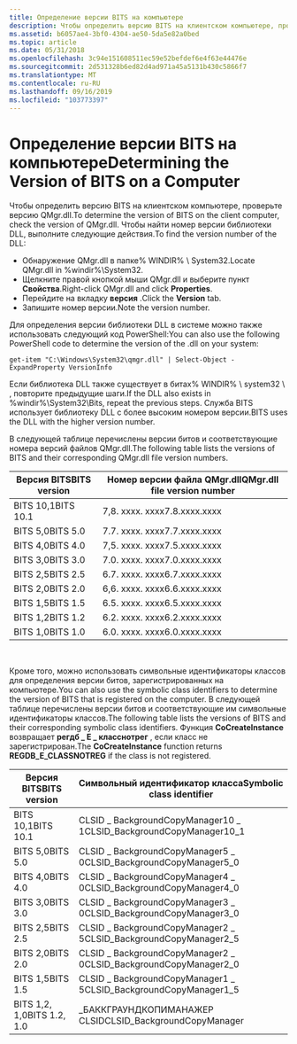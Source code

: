 ```yaml
---
title: Определение версии BITS на компьютере
description: Чтобы определить версию BITS на клиентском компьютере, проверьте версию QMgr.dll.
ms.assetid: b6057ae4-3bf0-4304-ae50-5da5e82a0bed
ms.topic: article
ms.date: 05/31/2018
ms.openlocfilehash: 3c94e151608511ec59e52befdef6e4f63e44476e
ms.sourcegitcommit: 2d531328b6ed82d4ad971a45a5131b430c5866f7
ms.translationtype: MT
ms.contentlocale: ru-RU
ms.lasthandoff: 09/16/2019
ms.locfileid: "103773397"
---
```

# <a name="determining-the-version-of-bits-on-a-computer"></a><span data-ttu-id="3d4cc-103">Определение версии BITS на компьютере</span><span class="sxs-lookup"><span data-stu-id="3d4cc-103">Determining the Version of BITS on a Computer</span></span>

<span data-ttu-id="3d4cc-104">Чтобы определить версию BITS на клиентском компьютере, проверьте версию QMgr.dll.</span><span class="sxs-lookup"><span data-stu-id="3d4cc-104">To determine the version of BITS on the client computer, check the version of QMgr.dll.</span></span> <span data-ttu-id="3d4cc-105">Чтобы найти номер версии библиотеки DLL, выполните следующие действия.</span><span class="sxs-lookup"><span data-stu-id="3d4cc-105">To find the version number of the DLL:</span></span>

-   <span data-ttu-id="3d4cc-106">Обнаружение QMgr.dll в папке% WINDIR% \\ System32.</span><span class="sxs-lookup"><span data-stu-id="3d4cc-106">Locate QMgr.dll in %windir%\\System32.</span></span>
-   <span data-ttu-id="3d4cc-107">Щелкните правой кнопкой мыши QMgr.dll и выберите пункт **Свойства**.</span><span class="sxs-lookup"><span data-stu-id="3d4cc-107">Right-click QMgr.dll and click **Properties**.</span></span>
-   <span data-ttu-id="3d4cc-108">Перейдите на вкладку **версия** .</span><span class="sxs-lookup"><span data-stu-id="3d4cc-108">Click the **Version** tab.</span></span>
-   <span data-ttu-id="3d4cc-109">Запишите номер версии.</span><span class="sxs-lookup"><span data-stu-id="3d4cc-109">Note the version number.</span></span>

<span data-ttu-id="3d4cc-110">Для определения версии библиотеки DLL в системе можно также использовать следующий код PowerShell:</span><span class="sxs-lookup"><span data-stu-id="3d4cc-110">You can also use the following PowerShell code to determine the version of the .dll on your system:</span></span>

`get-item "C:\Windows\System32\qmgr.dll" | Select-Object -ExpandProperty VersionInfo`

<span data-ttu-id="3d4cc-111">Если библиотека DLL также существует в битах% WINDIR% \\ system32 \\ , повторите предыдущие шаги.</span><span class="sxs-lookup"><span data-stu-id="3d4cc-111">If the DLL also exists in %windir%\\System32\\Bits, repeat the previous steps.</span></span> <span data-ttu-id="3d4cc-112">Служба BITS использует библиотеку DLL с более высоким номером версии.</span><span class="sxs-lookup"><span data-stu-id="3d4cc-112">BITS uses the DLL with the higher version number.</span></span>

<span data-ttu-id="3d4cc-113">В следующей таблице перечислены версии битов и соответствующие номера версий файлов QMgr.dll.</span><span class="sxs-lookup"><span data-stu-id="3d4cc-113">The following table lists the versions of BITS and their corresponding QMgr.dll file version numbers.</span></span>



| <span data-ttu-id="3d4cc-114">Версия BITS</span><span class="sxs-lookup"><span data-stu-id="3d4cc-114">BITS version</span></span> | <span data-ttu-id="3d4cc-115">Номер версии файла QMgr.dll</span><span class="sxs-lookup"><span data-stu-id="3d4cc-115">QMgr.dll file version number</span></span> |
|--------------|------------------------------|
| <span data-ttu-id="3d4cc-116">BITS 10,1</span><span class="sxs-lookup"><span data-stu-id="3d4cc-116">BITS 10.1</span></span>    | <span data-ttu-id="3d4cc-117">7,8. xxxx. xxxx</span><span class="sxs-lookup"><span data-stu-id="3d4cc-117">7.8.xxxx.xxxx</span></span>                |
| <span data-ttu-id="3d4cc-118">BITS 5,0</span><span class="sxs-lookup"><span data-stu-id="3d4cc-118">BITS 5.0</span></span>     | <span data-ttu-id="3d4cc-119">7.7. xxxx. xxxx</span><span class="sxs-lookup"><span data-stu-id="3d4cc-119">7.7.xxxx.xxxx</span></span>                |
| <span data-ttu-id="3d4cc-120">BITS 4,0</span><span class="sxs-lookup"><span data-stu-id="3d4cc-120">BITS 4.0</span></span>     | <span data-ttu-id="3d4cc-121">7,5. xxxx. xxxx</span><span class="sxs-lookup"><span data-stu-id="3d4cc-121">7.5.xxxx.xxxx</span></span>                |
| <span data-ttu-id="3d4cc-122">BITS 3,0</span><span class="sxs-lookup"><span data-stu-id="3d4cc-122">BITS 3.0</span></span>     | <span data-ttu-id="3d4cc-123">7.0. xxxx. xxxx</span><span class="sxs-lookup"><span data-stu-id="3d4cc-123">7.0.xxxx.xxxx</span></span>                |
| <span data-ttu-id="3d4cc-124">BITS 2,5</span><span class="sxs-lookup"><span data-stu-id="3d4cc-124">BITS 2.5</span></span>     | <span data-ttu-id="3d4cc-125">6.7. xxxx. xxxx</span><span class="sxs-lookup"><span data-stu-id="3d4cc-125">6.7.xxxx.xxxx</span></span>                |
| <span data-ttu-id="3d4cc-126">BITS 2,0</span><span class="sxs-lookup"><span data-stu-id="3d4cc-126">BITS 2.0</span></span>     | <span data-ttu-id="3d4cc-127">6,6. xxxx. xxxx</span><span class="sxs-lookup"><span data-stu-id="3d4cc-127">6.6.xxxx.xxxx</span></span>                |
| <span data-ttu-id="3d4cc-128">BITS 1,5</span><span class="sxs-lookup"><span data-stu-id="3d4cc-128">BITS 1.5</span></span>     | <span data-ttu-id="3d4cc-129">6.5. xxxx. xxxx</span><span class="sxs-lookup"><span data-stu-id="3d4cc-129">6.5.xxxx.xxxx</span></span>                |
| <span data-ttu-id="3d4cc-130">BITS 1,2</span><span class="sxs-lookup"><span data-stu-id="3d4cc-130">BITS 1.2</span></span>     | <span data-ttu-id="3d4cc-131">6.2. xxxx. xxxx</span><span class="sxs-lookup"><span data-stu-id="3d4cc-131">6.2.xxxx.xxxx</span></span>                |
| <span data-ttu-id="3d4cc-132">BITS 1,0</span><span class="sxs-lookup"><span data-stu-id="3d4cc-132">BITS 1.0</span></span>     | <span data-ttu-id="3d4cc-133">6.0. xxxx. xxxx</span><span class="sxs-lookup"><span data-stu-id="3d4cc-133">6.0.xxxx.xxxx</span></span>                |



 

<span data-ttu-id="3d4cc-134">Кроме того, можно использовать символьные идентификаторы классов для определения версии битов, зарегистрированных на компьютере.</span><span class="sxs-lookup"><span data-stu-id="3d4cc-134">You can also use the symbolic class identifiers to determine the version of BITS that is registered on the computer.</span></span> <span data-ttu-id="3d4cc-135">В следующей таблице перечислены версии битов и соответствующие им символьные идентификаторы классов.</span><span class="sxs-lookup"><span data-stu-id="3d4cc-135">The following table lists the versions of BITS and their corresponding symbolic class identifiers.</span></span> <span data-ttu-id="3d4cc-136">Функция **CoCreateInstance** возвращает **регдб \_ E \_ класснотрег** , если класс не зарегистрирован.</span><span class="sxs-lookup"><span data-stu-id="3d4cc-136">The **CoCreateInstance** function returns **REGDB\_E\_CLASSNOTREG** if the class is not registered.</span></span>



| <span data-ttu-id="3d4cc-137">Версия BITS</span><span class="sxs-lookup"><span data-stu-id="3d4cc-137">BITS version</span></span>  | <span data-ttu-id="3d4cc-138">Символьный идентификатор класса</span><span class="sxs-lookup"><span data-stu-id="3d4cc-138">Symbolic class identifier</span></span>         |
|---------------|-----------------------------------|
| <span data-ttu-id="3d4cc-139">BITS 10,1</span><span class="sxs-lookup"><span data-stu-id="3d4cc-139">BITS 10.1</span></span>     | <span data-ttu-id="3d4cc-140">CLSID \_ BackgroundCopyManager10 \_ 1</span><span class="sxs-lookup"><span data-stu-id="3d4cc-140">CLSID\_BackgroundCopyManager10\_1</span></span> |
| <span data-ttu-id="3d4cc-141">BITS 5,0</span><span class="sxs-lookup"><span data-stu-id="3d4cc-141">BITS 5.0</span></span>      | <span data-ttu-id="3d4cc-142">CLSID \_ BackgroundCopyManager5 \_ 0</span><span class="sxs-lookup"><span data-stu-id="3d4cc-142">CLSID\_BackgroundCopyManager5\_0</span></span>  |
| <span data-ttu-id="3d4cc-143">BITS 4,0</span><span class="sxs-lookup"><span data-stu-id="3d4cc-143">BITS 4.0</span></span>      | <span data-ttu-id="3d4cc-144">CLSID \_ BackgroundCopyManager4 \_ 0</span><span class="sxs-lookup"><span data-stu-id="3d4cc-144">CLSID\_BackgroundCopyManager4\_0</span></span>  |
| <span data-ttu-id="3d4cc-145">BITS 3,0</span><span class="sxs-lookup"><span data-stu-id="3d4cc-145">BITS 3.0</span></span>      | <span data-ttu-id="3d4cc-146">CLSID \_ BackgroundCopyManager3 \_ 0</span><span class="sxs-lookup"><span data-stu-id="3d4cc-146">CLSID\_BackgroundCopyManager3\_0</span></span>  |
| <span data-ttu-id="3d4cc-147">BITS 2,5</span><span class="sxs-lookup"><span data-stu-id="3d4cc-147">BITS 2.5</span></span>      | <span data-ttu-id="3d4cc-148">CLSID \_ BackgroundCopyManager2 \_ 5</span><span class="sxs-lookup"><span data-stu-id="3d4cc-148">CLSID\_BackgroundCopyManager2\_5</span></span>  |
| <span data-ttu-id="3d4cc-149">BITS 2,0</span><span class="sxs-lookup"><span data-stu-id="3d4cc-149">BITS 2.0</span></span>      | <span data-ttu-id="3d4cc-150">CLSID \_ BackgroundCopyManager2 \_ 0</span><span class="sxs-lookup"><span data-stu-id="3d4cc-150">CLSID\_BackgroundCopyManager2\_0</span></span>  |
| <span data-ttu-id="3d4cc-151">BITS 1,5</span><span class="sxs-lookup"><span data-stu-id="3d4cc-151">BITS 1.5</span></span>      | <span data-ttu-id="3d4cc-152">CLSID \_ BackgroundCopyManager1 \_ 5</span><span class="sxs-lookup"><span data-stu-id="3d4cc-152">CLSID\_BackgroundCopyManager1\_5</span></span>  |
| <span data-ttu-id="3d4cc-153">BITS 1,2, 1,0</span><span class="sxs-lookup"><span data-stu-id="3d4cc-153">BITS 1.2, 1.0</span></span> | <span data-ttu-id="3d4cc-154">\_БАККГРАУНДКОПИМАНАЖЕР CLSID</span><span class="sxs-lookup"><span data-stu-id="3d4cc-154">CLSID\_BackgroundCopyManager</span></span>      |



 

 

 




